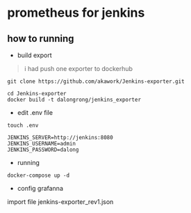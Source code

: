 # prometheus  for jenkins

## how to running

* build export

> i had push one exporter to dockerhub

```code
git clone https://github.com/akawork/Jenkins-exporter.git

cd Jenkins-exporter
docker build -t dalongrong/jenkins_exporter

```

* edit .env file

```code
touch .env

JENKINS_SERVER=http://jenkins:8080
JENKINS_USERNAME=admin
JENKINS_PASSWORD=dalong
```

* running

```code
docker-compose up -d
```

* config grafanna

import file  jenkins-exporter_rev1.json